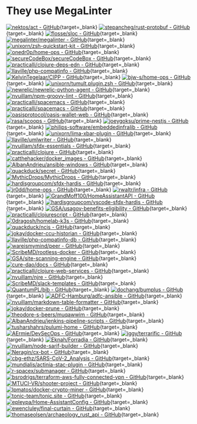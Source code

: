# They use MegaLinter

[![nektos/act - GitHub](https://gh-card.dev/repos/nektos/act.svg?fullname=)](https://github.com/nektos/act){target=_blank}
[![stepancheg/rust-protobuf - GitHub](https://gh-card.dev/repos/stepancheg/rust-protobuf.svg?fullname=)](https://github.com/stepancheg/rust-protobuf){target=_blank}
[![flosse/sloc - GitHub](https://gh-card.dev/repos/flosse/sloc.svg?fullname=)](https://github.com/flosse/sloc){target=_blank}
[![megalinter/megalinter - GitHub](https://gh-card.dev/repos/megalinter/megalinter.svg?fullname=)](https://github.com/megalinter/megalinter){target=_blank}
[![unixorn/zsh-quickstart-kit - GitHub](https://gh-card.dev/repos/unixorn/zsh-quickstart-kit.svg?fullname=)](https://github.com/unixorn/zsh-quickstart-kit){target=_blank}
[![onedr0p/home-ops - GitHub](https://gh-card.dev/repos/onedr0p/home-ops.svg?fullname=)](https://github.com/onedr0p/home-ops){target=_blank}
[![secureCodeBox/secureCodeBox - GitHub](https://gh-card.dev/repos/secureCodeBox/secureCodeBox.svg?fullname=)](https://github.com/secureCodeBox/secureCodeBox){target=_blank}
[![practicalli/clojure-deps-edn - GitHub](https://gh-card.dev/repos/practicalli/clojure-deps-edn.svg?fullname=)](https://github.com/practicalli/clojure-deps-edn){target=_blank}
[![llaville/php-compatinfo - GitHub](https://gh-card.dev/repos/llaville/php-compatinfo.svg?fullname=)](https://github.com/llaville/php-compatinfo){target=_blank}
[![KelvinTegelaar/CIPP - GitHub](https://gh-card.dev/repos/KelvinTegelaar/CIPP.svg?fullname=)](https://github.com/KelvinTegelaar/CIPP){target=_blank}
[![bjw-s/home-ops - GitHub](https://gh-card.dev/repos/bjw-s/home-ops.svg?fullname=)](https://github.com/bjw-s/home-ops){target=_blank}
[![unixorn/tumult.plugin.zsh - GitHub](https://gh-card.dev/repos/unixorn/tumult.plugin.zsh.svg?fullname=)](https://github.com/unixorn/tumult.plugin.zsh){target=_blank}
[![newrelic/newrelic-python-agent - GitHub](https://gh-card.dev/repos/newrelic/newrelic-python-agent.svg?fullname=)](https://github.com/newrelic/newrelic-python-agent){target=_blank}
[![nvuillam/npm-groovy-lint - GitHub](https://gh-card.dev/repos/nvuillam/npm-groovy-lint.svg?fullname=)](https://github.com/nvuillam/npm-groovy-lint){target=_blank}
[![practicalli/spacemacs - GitHub](https://gh-card.dev/repos/practicalli/spacemacs.svg?fullname=)](https://github.com/practicalli/spacemacs){target=_blank}
[![practicalli/spacemacs - GitHub](https://gh-card.dev/repos/practicalli/spacemacs.svg?fullname=)](https://github.com/practicalli/spacemacs){target=_blank}
[![oasisprotocol/oasis-wallet-web - GitHub](https://gh-card.dev/repos/oasisprotocol/oasis-wallet-web.svg?fullname=)](https://github.com/oasisprotocol/oasis-wallet-web){target=_blank}
[![rasa/scoops - GitHub](https://gh-card.dev/repos/rasa/scoops.svg?fullname=)](https://github.com/rasa/scoops){target=_blank}
[![joeygoksu/prime-nestjs - GitHub](https://gh-card.dev/repos/joeygoksu/prime-nestjs.svg?fullname=)](https://github.com/joeygoksu/prime-nestjs){target=_blank}
[![philips-software/embeddedinfralib - GitHub](https://gh-card.dev/repos/philips-software/embeddedinfralib.svg?fullname=)](https://github.com/philips-software/embeddedinfralib){target=_blank}
[![unixorn/lima-xbar-plugin - GitHub](https://gh-card.dev/repos/unixorn/lima-xbar-plugin.svg?fullname=)](https://github.com/unixorn/lima-xbar-plugin){target=_blank}
[![llaville/umlwriter - GitHub](https://gh-card.dev/repos/llaville/umlwriter.svg?fullname=)](https://github.com/llaville/umlwriter){target=_blank}
[![nvuillam/sfdx-essentials - GitHub](https://gh-card.dev/repos/nvuillam/sfdx-essentials.svg?fullname=)](https://github.com/nvuillam/sfdx-essentials){target=_blank}
[![practicalli/clojure - GitHub](https://gh-card.dev/repos/practicalli/clojure.svg?fullname=)](https://github.com/practicalli/clojure){target=_blank}
[![catthehacker/docker_images - GitHub](https://gh-card.dev/repos/catthehacker/docker_images.svg?fullname=)](https://github.com/catthehacker/docker_images){target=_blank}
[![AlbanAndrieu/ansible-windows - GitHub](https://gh-card.dev/repos/AlbanAndrieu/ansible-windows.svg?fullname=)](https://github.com/AlbanAndrieu/ansible-windows){target=_blank}
[![quackduck/secret - GitHub](https://gh-card.dev/repos/quackduck/secret.svg?fullname=)](https://github.com/quackduck/secret){target=_blank}
[![MythicDrops/MythicDrops - GitHub](https://gh-card.dev/repos/MythicDrops/MythicDrops.svg?fullname=)](https://github.com/MythicDrops/MythicDrops){target=_blank}
[![hardisgroupcom/sfdx-hardis - GitHub](https://gh-card.dev/repos/hardisgroupcom/sfdx-hardis.svg?fullname=)](https://github.com/hardisgroupcom/sfdx-hardis){target=_blank}
[![jr0dd/home-ops - GitHub](https://gh-card.dev/repos/jr0dd/home-ops.svg?fullname=)](https://github.com/jr0dd/home-ops){target=_blank}
[![rwaltr/infra - GitHub](https://gh-card.dev/repos/rwaltr/infra.svg?fullname=)](https://github.com/rwaltr/infra){target=_blank}
[![GrandMoff100/HomeAssistantAPI - GitHub](https://gh-card.dev/repos/GrandMoff100/HomeAssistantAPI.svg?fullname=)](https://github.com/GrandMoff100/HomeAssistantAPI){target=_blank}
[![hardisgroupcom/vscode-sfdx-hardis - GitHub](https://gh-card.dev/repos/hardisgroupcom/vscode-sfdx-hardis.svg?fullname=)](https://github.com/hardisgroupcom/vscode-sfdx-hardis){target=_blank}
[![GSA/usagov-benefits-eligibility - GitHub](https://gh-card.dev/repos/GSA/usagov-benefits-eligibility.svg?fullname=)](https://github.com/GSA/usagov-benefits-eligibility){target=_blank}
[![practicalli/clojurescript - GitHub](https://gh-card.dev/repos/practicalli/clojurescript.svg?fullname=)](https://github.com/practicalli/clojurescript){target=_blank}
[![0dragosh/homelab-k3s - GitHub](https://gh-card.dev/repos/0dragosh/homelab-k3s.svg?fullname=)](https://github.com/0dragosh/homelab-k3s){target=_blank}
[![quackduck/ncis - GitHub](https://gh-card.dev/repos/quackduck/ncis.svg?fullname=)](https://github.com/quackduck/ncis){target=_blank}
[![jokay/docker-ccu-historian - GitHub](https://gh-card.dev/repos/jokay/docker-ccu-historian.svg?fullname=)](https://github.com/jokay/docker-ccu-historian){target=_blank}
[![llaville/php-compatinfo-db - GitHub](https://gh-card.dev/repos/llaville/php-compatinfo-db.svg?fullname=)](https://github.com/llaville/php-compatinfo-db){target=_blank}
[![wareismymind/peer - GitHub](https://gh-card.dev/repos/wareismymind/peer.svg?fullname=)](https://github.com/wareismymind/peer){target=_blank}
[![ScribeMD/rootless-docker - GitHub](https://gh-card.dev/repos/ScribeMD/rootless-docker.svg?fullname=)](https://github.com/ScribeMD/rootless-docker){target=_blank}
[![GSA/site-scanning-engine - GitHub](https://gh-card.dev/repos/GSA/site-scanning-engine.svg?fullname=)](https://github.com/GSA/site-scanning-engine){target=_blank}
[![cure-dao/docs - GitHub](https://gh-card.dev/repos/cure-dao/docs.svg?fullname=)](https://github.com/cure-dao/docs){target=_blank}
[![practicalli/clojure-web-services - GitHub](https://gh-card.dev/repos/practicalli/clojure-web-services.svg?fullname=)](https://github.com/practicalli/clojure-web-services){target=_blank}
[![nvuillam/njre - GitHub](https://gh-card.dev/repos/nvuillam/njre.svg?fullname=)](https://github.com/nvuillam/njre){target=_blank}
[![ScribeMD/slack-templates - GitHub](https://gh-card.dev/repos/ScribeMD/slack-templates.svg?fullname=)](https://github.com/ScribeMD/slack-templates){target=_blank}
[![QuantumPL/bib - GitHub](https://gh-card.dev/repos/QuantumPL/bib.svg?fullname=)](https://github.com/QuantumPL/bib){target=_blank}
[![dochang/bumplus - GitHub](https://gh-card.dev/repos/dochang/bumplus.svg?fullname=)](https://github.com/dochang/bumplus){target=_blank}
[![ADFC-Hamburg/adfc-ansible - GitHub](https://gh-card.dev/repos/ADFC-Hamburg/adfc-ansible.svg?fullname=)](https://github.com/ADFC-Hamburg/adfc-ansible){target=_blank}
[![nvuillam/markdown-table-formatter - GitHub](https://gh-card.dev/repos/nvuillam/markdown-table-formatter.svg?fullname=)](https://github.com/nvuillam/markdown-table-formatter){target=_blank}
[![jokay/docker-prune - GitHub](https://gh-card.dev/repos/jokay/docker-prune.svg?fullname=)](https://github.com/jokay/docker-prune){target=_blank}
[![theodore-s-beers/muqawwim - GitHub](https://gh-card.dev/repos/theodore-s-beers/muqawwim.svg?fullname=)](https://github.com/theodore-s-beers/muqawwim){target=_blank}
[![AlbanAndrieu/jenkins-pipeline-scripts - GitHub](https://gh-card.dev/repos/AlbanAndrieu/jenkins-pipeline-scripts.svg?fullname=)](https://github.com/AlbanAndrieu/jenkins-pipeline-scripts){target=_blank}
[![tusharshahrs/pulumi-home - GitHub](https://gh-card.dev/repos/tusharshahrs/pulumi-home.svg?fullname=)](https://github.com/tusharshahrs/pulumi-home){target=_blank}
[![AErmie/DevSecOps - GitHub](https://gh-card.dev/repos/AErmie/DevSecOps.svg?fullname=)](https://github.com/AErmie/DevSecOps){target=_blank}
[![iggy/terrarific - GitHub](https://gh-card.dev/repos/iggy/terrarific.svg?fullname=)](https://github.com/iggy/terrarific){target=_blank}
[![Eknah/Forradia - GitHub](https://gh-card.dev/repos/Eknah/Forradia.svg?fullname=)](https://github.com/Eknah/Forradia){target=_blank}
[![nvuillam/node-sarif-builder - GitHub](https://gh-card.dev/repos/nvuillam/node-sarif-builder.svg?fullname=)](https://github.com/nvuillam/node-sarif-builder){target=_blank}
[![Neragin/cx-bot - GitHub](https://gh-card.dev/repos/Neragin/cx-bot.svg?fullname=)](https://github.com/Neragin/cx-bot){target=_blank}
[![cbg-ethz/SARS-CoV-2_Analysis - GitHub](https://gh-card.dev/repos/cbg-ethz/SARS-CoV-2_Analysis.svg?fullname=)](https://github.com/cbg-ethz/SARS-CoV-2_Analysis){target=_blank}
[![mundialis/actinia-stac-plugin - GitHub](https://gh-card.dev/repos/mundialis/actinia-stac-plugin.svg?fullname=)](https://github.com/mundialis/actinia-stac-plugin){target=_blank}
[![r-spacex/submanager - GitHub](https://gh-card.dev/repos/r-spacex/submanager.svg?fullname=)](https://github.com/r-spacex/submanager){target=_blank}
[![bsrodrigs/terraform-aws-fully-connected-vpn - GitHub](https://gh-card.dev/repos/bsrodrigs/terraform-aws-fully-connected-vpn.svg?fullname=)](https://github.com/bsrodrigs/terraform-aws-fully-connected-vpn){target=_blank}
[![MTUCI-VR/shooter-project - GitHub](https://gh-card.dev/repos/MTUCI-VR/shooter-project.svg?fullname=)](https://github.com/MTUCI-VR/shooter-project){target=_blank}
[![lpmatos/docker-crypto-miner - GitHub](https://gh-card.dev/repos/lpmatos/docker-crypto-miner.svg?fullname=)](https://github.com/lpmatos/docker-crypto-miner){target=_blank}
[![tonic-team/tonic.site - GitHub](https://gh-card.dev/repos/tonic-team/tonic.site.svg?fullname=)](https://github.com/tonic-team/tonic.site){target=_blank}
[![epleypa/Home-AssistantConfig - GitHub](https://gh-card.dev/repos/epleypa/Home-AssistantConfig.svg?fullname=)](https://github.com/epleypa/Home-AssistantConfig){target=_blank}
[![ewencluley/final-curtain - GitHub](https://gh-card.dev/repos/ewencluley/final-curtain.svg?fullname=)](https://github.com/ewencluley/final-curtain){target=_blank}
[![thomaseolsen/archaeology_rust_api - GitHub](https://gh-card.dev/repos/thomaseolsen/archaeology_rust_api.svg?fullname=)](https://github.com/thomaseolsen/archaeology_rust_api){target=_blank}
